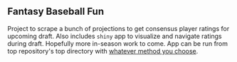 ## Fantasy Baseball Fun

Project to scrape a bunch of projections to get consensus player ratings for upcoming draft. Also includes `shiny` app to visualize and navigate ratings during draft. Hopefully more in-season work to come. App can be run from top repository's top directory with [whatever method you choose](https://github.com/yihui/configuration/blob/master/shiny).